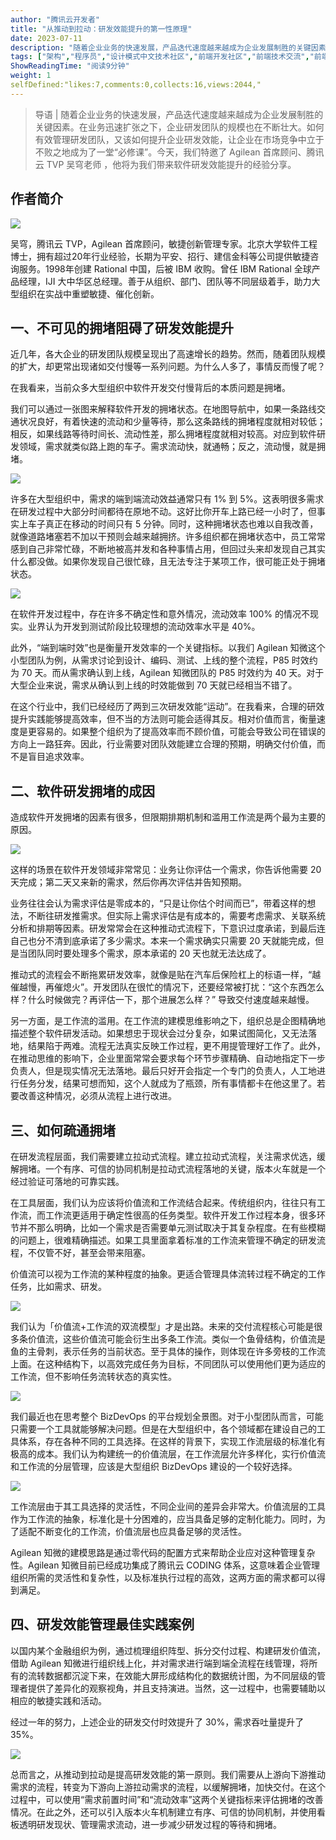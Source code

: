 ```yaml
---
author: "腾讯云开发者"
title: "从推动到拉动：研发效能提升的第一性原理"
date: 2023-07-11
description: "随着企业业务的快速发展，产品迭代速度越来越成为企业发展制胜的关键因素。在业务迅速扩张之下，企业研发团队的规模也在不断壮大。如何有效管理研发团队，又该如何提升企业研发效能，让企业在市场竞争中立于不败之"
tags: ["架构","程序员","设计模式中文技术社区","前端开发社区","前端技术交流","前端框架教程","JavaScript 学习资源","CSS 技巧与最佳实践","HTML5 最新动态","前端工程师职业发展","开源前端项目","前端技术趋势"]
ShowReadingTime: "阅读9分钟"
weight: 1
selfDefined:"likes:7,comments:0,collects:16,views:2044,"
---
```

> 导语 | 随着企业业务的快速发展，产品迭代速度越来越成为企业发展制胜的关键因素。在业务迅速扩张之下，企业研发团队的规模也在不断壮大。如何有效管理研发团队，又该如何提升企业研发效能，让企业在市场竞争中立于不败之地成为了一堂“必修课”。今天，我们特邀了 Agilean 首席顾问、腾讯云 TVP 吴穹老师 ，他将为我们带来软件研发效能提升的经验分享。

**作者简介**
--------

![](/images/jueJin/fd65b8e4b1fc4da.png)

吴穹，腾讯云 TVP，Agilean 首席顾问，敏捷创新管理专家。北京大学软件工程博士，拥有超过20年行业经验，长期为平安、招行、建信金科等公司提供敏捷咨询服务。1998年创建 Rational 中国，后被 IBM 收购。曾任 IBM Rational 全球产品经理，IJI 大中华区总经理。善于从组织、部门、团队等不同层级着手，助力大型组织在实战中重塑敏捷、催化创新。

**一、不可见的拥堵阻碍了研发效能提升**
---------------------

近几年，各大企业的研发团队规模呈现出了高速增长的趋势。然而，随着团队规模的扩大，却更常出现诸如交付慢等一系列问题。为什么人多了，事情反而慢了呢？

在我看来，当前众多大型组织中软件开发交付慢背后的本质问题是拥堵。

我们可以通过一张图来解释软件开发的拥堵状态。在地图导航中，如果一条路线交通状况良好，有着快速的流动和少量等待，那么这条路线的拥堵程度就相对较低；相反，如果线路等待时间长、流动性差，那么拥堵程度就相对较高。对应到软件研发领域，需求就类似路上跑的车子。需求流动快，就通畅；反之，流动慢，就是拥堵。

![](/images/jueJin/611babbb3afb4e4.png)

许多在大型组织中，需求的端到端流动效益通常只有 1% 到 5%。这表明很多需求在研发过程中大部分时间都待在原地不动。这好比你开车上路已经一小时了，但事实上车子真正在移动的时间只有 5 分钟。同时，这种拥堵状态也难以自我改善，就像道路堵塞若不加以干预则会越来越拥挤。许多组织都在拥堵状态中，员工常常感到自己非常忙碌，不断地被高并发和各种事情占用，但回过头来却发现自己其实什么都没做。如果你发现自己很忙碌，且无法专注于某项工作，很可能正处于拥堵状态。

![](/images/jueJin/52efc54a31fc403.png)

在软件开发过程中，存在许多不确定性和意外情况，流动效率 100% 的情况不现实。业界认为开发到测试阶段比较理想的流动效率水平是 40%。

此外，“端到端时效”也是衡量开发效率的一个关键指标。以我们 Agilean 知微这个小型团队为例，从需求讨论到设计、编码、测试、上线的整个流程，P85 时效约为 70 天。而从需求确认到上线，Agilean 知微团队的 P85 时效约为 40 天。对于大型企业来说，需求从确认到上线的时效能做到 70 天就已经相当不错了。

在这个行业中，我们已经经历了两到三次研发效能“运动”。在我看来，合理的研效提升实践能够提高效率，但不当的方法则可能会适得其反。相对价值而言，衡量速度是更容易的。如果整个组织为了提高效率而不顾价值，可能会导致公司在错误的方向上一路狂奔。因此，行业需要对团队效能建立合理的预期，明确交付价值，而不是盲目追求效率。

**二、软件研发拥堵的成因**
---------------

造成软件开发拥堵的因素有很多，但限期排期机制和滥用工作流是两个最为主要的原因。

![](/images/jueJin/fef3b0572284430.png)

这样的场景在软件开发领域非常常见：业务让你评估一个需求，你告诉他需要 20 天完成；第二天又来新的需求，然后你再次评估并告知预期。

业务往往会认为需求评估是零成本的，“只是让你估个时间而已”，带着这样的想法，不断往研发推需求。但实际上需求评估是有成本的，需要考虑需求、关联系统分析和排期等因素。研发常常会在这种推动式流程下，下意识过度承诺，到最后连自己也分不清到底承诺了多少需求。本来一个需求确实只需要 20 天就能完成，但是当团队同时要处理多个需求，原本承诺的 20 天也就无法达成了。

推动式的流程会不断拖累研发效率，就像是贴在汽车后保险杠上的标语一样，“越催越慢，再催熄火”。开发团队在很忙的情况下，还要经常被打扰：“这个东西怎么样？什么时候做完？再评估一下，那个进展怎么样？” 导致交付速度越来越慢。

另一方面，是工作流的滥用。在工作流的建模思维影响之下，组织总是企图精确地描述整个软件研发活动。如果想忠于现状会过分复杂，如果试图简化，又无法落地，结果陷于两难。流程无法真实反映工作过程，更不用提管理好工作了。此外，在推动思维的影响下，企业里面常常会要求每个环节步骤精确、自动地指定下一步负责人，但是现实情况无法落地。最后只好开会指定一个专门的负责人，人工地进行任务分发，结果可想而知，这个人就成为了瓶颈，所有事情都卡在他这里了。若要改善这种情况，必须从流程上进行改进。

**三、如何疏通拥堵**
------------

在研发流程层面，我们需要建立拉动式流程。建立拉动式流程，关注需求优选，缓解拥堵。一个有序、可信的协同机制是拉动式流程落地的关键，版本火车就是一个经过验证可落地的可靠实践。

在工具层面，我们认为应该将价值流和工作流结合起来。传统组织内，往往只有工作流，而工作流更适用于确定性很高的任务类型。软件开发工作过程本身，很多环节并不那么明确，比如一个需求是否需要单元测试取决于其复杂程度。在有些模糊的问题上，很难精确描述。如果工具里面拿着标准的工作流来管理不确定的研发流程，不仅管不好，甚至会带来阻塞。

价值流可以视为工作流的某种程度的抽象。更适合管理具体流转过程不确定的工作任务，比如需求、研发。

![](/images/jueJin/7929ac05627b499.png)

我们认为「价值流+工作流的双流模型」才是出路。未来的交付流程核心可能是很多条价值流，这些价值流可能会衍生出多条工作流。类似一个鱼骨结构，价值流是鱼的主骨刺，表示任务的当前状态。至于具体的操作，则体现在许多旁枝的工作流上面。在这种结构下，以高效完成任务为目标，不同团队可以使用他们更为适应的工作流，但不影响任务流转状态的真实性。

![](/images/jueJin/014531f796b04ce.png)

我们最近也在思考整个 BizDevOps 的平台规划全景图。对于小型团队而言，可能只需要一个工具就能够解决问题。但是在大型组织中，各个领域都在建设自己的工具体系，存在各种不同的工具选择。在这样的背景下，实现工作流层级的标准化有极高的成本。我们认为构建统一的价值流层，在工作流层允许多样化，实行价值流和工作流的分层管理，应该是大型组织 BizDevOps 建设的一个较好选择。

![](/images/jueJin/b0e5dc40dc1342d.png)

工作流层由于其工具选择的灵活性，不同企业间的差异会非常大。价值流层的工具作为工作流的抽象，标准化是十分困难的，应当具备足够的定制化能力。同时，为了适配不断变化的工作流，价值流层也应具备足够的灵活性。

Agilean 知微的建模思路是通过零代码的配置方式来帮助企业应对这种管理复杂性。Agilean 知微目前已经成功集成了腾讯云 CODING 体系，这意味着企业管理组织所需的灵活性和复杂性，以及标准执行过程的高效，这两方面的需求都可以得到满足。

**四、研发效能管理最佳实践案例**
------------------

以国内某个金融组织为例，通过梳理组织阵型、拆分交付过程、构建研发价值流，借助 Agilean 知微进行组织线上化，并对需求进行端到端全流程在线管理，将所有的流转数据都沉淀下来，在效能大屏形成结构化的数据统计图，为不同层级的管理者提供了差异化的观察视角，并且支持演进。当然，这一过程中，也需要辅助以相应的敏捷实践和活动。

经过一年的努力，上述企业的研发交付时效提升了 30%，需求吞吐量提升了 35%。

![](/images/jueJin/536e2451ed42423.png)

总而言之，从推动到拉动是提高研发效能的第一原则。我们需要从上游向下游推动需求的流程，转变为下游向上游拉动需求的流程，以缓解拥堵，加快交付。在这个过程中，可以使用“需求前置时间”和“流动效率”这两个关键指标来评估拥堵的改善情况。在此之外，还可以引入版本火车机制建立有序、可信的协同机制，并使用看板透明研发现状、管理需求流动，进一步减少研发过程的等待和拥堵。